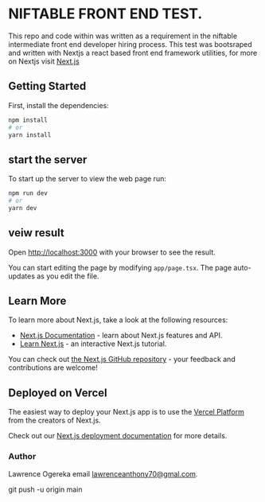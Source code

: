 # NIFTABLE FRONT END TEST.

This repo and code within was written as a requirement in the niftable intermediate front end developer hiring process.
This test was bootsraped and written with Nextjs a react based front end framework utilities, for more on Nextjs visit [Next.js](https://nextjs.org/)

## Getting Started

First, install the dependencies:

```bash
npm install
# or
yarn install

```

## start the server

To start up the server to view the web page run:

```bash
npm run dev
# or
yarn dev

```

## veiw result

Open [http://localhost:3000](http://localhost:3000) with your browser to see the result.

You can start editing the page by modifying `app/page.tsx`. The page auto-updates as you edit the file.

## Learn More

To learn more about Next.js, take a look at the following resources:

- [Next.js Documentation](https://nextjs.org/docs) - learn about Next.js features and API.
- [Learn Next.js](https://nextjs.org/learn) - an interactive Next.js tutorial.

You can check out [the Next.js GitHub repository](https://github.com/vercel/next.js/) - your feedback and contributions are welcome!

## Deployed on Vercel

The easiest way to deploy your Next.js app is to use the [Vercel Platform](https://vercel.com/new?utm_medium=default-template&filter=next.js&utm_source=create-next-app&utm_campaign=create-next-app-readme) from the creators of Next.js.

Check out our [Next.js deployment documentation](https://nextjs.org/docs/deployment) for more details.

### Author

Lawrence Ogereka
email lawrenceanthony70@gmal.com.

git push -u origin main

